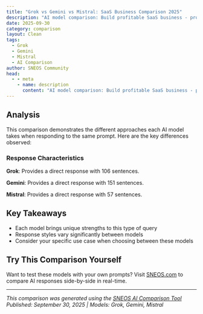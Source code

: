 ```yaml
---
title: "Grok vs Gemini vs Mistral: SaaS Business Comparison 2025"
description: "AI model comparison: Build profitable SaaS business - product-led growth strategies..."
date: 2025-09-30
category: comparison
layout: Clean
tags:
  - Grok
  - Gemini
  - Mistral
  - AI Comparison
author: SNEOS Community
head:
  - - meta
    - name: description
      content: "AI model comparison: Build profitable SaaS business - product-led growth strategies..."
---
```


<ChatComparison
  title="Grok vs Gemini vs Mistral: SaaS Business Comparison 2025"
  prompt="Build profitable SaaS business - product-led growth strategies"
  :responses='{
    "Grok": "Building a profitable Software-as-a-Service (SaaS) business using product-led growth (PLG) strategies is an effective approach in today\u2019s competitive market. PLG focuses on making the product the primary driver of customer acquisition, conversion, retention, and expansion, reducing reliance on traditional sales or marketing-heavy approaches. Below is a step-by-step guide to building a profitable SaaS business with a focus on product-led growth.\n\n---\n\n### **1. Understand Product-Led Growth (PLG)**\n- **Definition**: PLG is a go-to-market strategy where the product itself drives user acquisition, engagement, and retention. Users can experience value quickly through self-service models (e.g., free trials or freemium plans).\n- **Key Principles**:\n  - **User-First Design**: Focus on delivering immediate value with an intuitive user experience.\n  - **Low Friction Onboarding**: Make it easy for users to sign up, try, and adopt the product without needing sales intervention.\n  - **Viral Loops and Referrals**: Encourage users to invite others through in-product sharing features.\n  - **Data-Driven Decisions**: Use analytics to understand user behavior and optimize the product.\n\n---\n\n### **2. Identify a Clear Market Need and Build a Solution**\n- **Research Pain Points**: Identify specific problems faced by your target audience that are underserved by existing solutions.\n- **Niche Down**: Start with a specific vertical or user group to build a focused product that stands out.\n- **Validate Your Idea**: Use surveys, interviews, or a minimum viable product (MVP) to confirm demand before full-scale development.\n- **Example**: Dropbox started by solving the simple problem of file syncing and sharing, targeting individuals and small teams with a free plan to drive adoption.\n\n---\n\n### **3. Develop a Product Designed for PLG**\n- **Freemium Model or Free Trial**: Offer a free version or limited-time trial so users can experience the product without upfront cost.\n  - Example: Canva offers a robust free plan with premium features behind a paywall, encouraging upgrades.\n- **Focus on Time-to-Value (TTV)**: Ensure users can see the product\u2019s benefits within the first few minutes of use.\n  - Example: Slack\u2019s onboarding shows users how to set up a channel and invite team members right away.\n- **Self-Service Onboarding**: Minimize the need for human support by providing in-app tutorials, tooltips, and help centers.\n- **Core Feature Excellence**: Build one or two killer features that solve the user\u2019s primary pain point better than competitors.\n\n---\n\n### **4. Build Acquisition Mechanisms into the Product**\n- **Viral Loops**: Design features that encourage users to invite others, such as referral programs or collaboration tools.\n  - Example: Dropbox gave extra storage space for referring friends, driving massive growth.\n- **Content Sharing**: Allow users to share outputs or results from your product (e.g., Canva designs, Notion templates) with embedded branding or links back to your platform.\n- **Social Proof**: Display case studies, testimonials, or user metrics (e.g., \u201CJoin 1M\u002B users\u201D) within the product to build trust.\n\n---\n\n### **5. Optimize for Retention and Engagement**\n- **Habit-Forming Design**: Incorporate triggers, actions, and rewards to make using your product a daily habit (read *Hooked* by Nir Eyal for more on this).\n- **Personalization**: Use data to tailor the user experience (e.g., personalized dashboards or recommendations).\n- **Proactive Engagement**: Send in-app or email nudges to re-engage inactive users with tips or feature highlights.\n- **Customer Feedback Loops**: Build mechanisms (e.g., surveys, feature requests) to understand user needs and iterate on the product.\n\n---\n\n### **6. Monetization and Expansion (Upsell and Cross-Sell)**\n- **Freemium to Premium**: Encourage upgrades by limiting features or usage in the free plan and showcasing the value of paid plans.\n  - Example: Zoom limits free meetings to 40 minutes, pushing users to upgrade for longer sessions.\n- **Usage-Based Pricing**: Charge based on consumption (e.g., number of users, API calls) to scale revenue with user growth.\n- **In-Product Upsells**: Highlight premium features or plans within the app at key user journey moments (e.g., when a free user hits a limit).\n- **Expansion Revenue**: Encourage existing customers to add more seats, upgrade tiers, or purchase add-ons.\n\n---\n\n### **7. Leverage Analytics for Continuous Improvement**\n- **Track Key Metrics**:\n  - Activation Rate: Percentage of users who complete a key action (e.g., setting up a project).\n  - Retention Rate: How many users keep coming back over time.\n  - Net Promoter Score (NPS): Measure user satisfaction and likelihood to recommend.\n  - Churn Rate: Percentage of users who stop using the product.\n  - Expansion MRR (Monthly Recurring Revenue): Revenue from upsells and upgrades.\n- **Cohort Analysis**: Understand how different user groups behave over time to spot trends or issues.\n- **A/B Testing**: Experiment with onboarding flows, pricing models, or feature prompts to optimize conversions.\n- **Tools**: Use analytics platforms like Mixpanel, Amplitude, or Google Analytics to track user behavior.\n\n---\n\n### **8. Build a Community Around Your Product**\n- **User Community**: Create forums, Slack channels, or social media groups where users can share tips, ask questions, and engage with each other.\n- **User-Generated Content**: Encourage users to create tutorials, templates, or case studies showcasing how they use your product.\n- **Advocacy Programs**: Reward loyal users with perks (e.g., beta access, swag) for promoting your product.\n\n---\n\n### **9. Minimize Customer Acquisition Costs (CAC)**\n- Since PLG relies on the product to drive growth, focus on organic channels initially:\n  - **SEO and Content Marketing**: Create blogs, videos, or guides that attract users searching for solutions to their problems.\n  - **Product Hunt Launch**: Launch on Product Hunt to gain early traction and feedback.\n  - **Partnerships**: Collaborate with complementary tools for integrations or co-marketing.\n- Avoid heavy reliance on paid ads until you\u2019ve optimized your funnel and achieved product-market fit.\n\n---\n\n### **10. Scale with a Balanced Approach**\n- **Product Team Empowerment**: Invest in a strong product and engineering team to iterate quickly based on user feedback.\n- **Customer Support**: As you grow, ensure support scales but remains self-service-focused (e.g., knowledge bases, chatbots with human backup).\n- **Sales for Enterprise**: For larger accounts, introduce a sales team to close high-value deals while keeping PLG for SMBs and individuals.\n- **Global Expansion**: Localize your product (language, currency, compliance) to tap into new markets.\n\n---\n\n### **Case Studies of Successful PLG SaaS Businesses**\n1. **Slack**:\n   - PLG Strategy: Focused on team collaboration with a freemium model and viral loops (inviting teammates).\n   - Results: Rapid adoption in small teams, later expanding into enterprise with a sales team.\n2. **Notion**:\n   - PLG Strategy: Offered a free plan with templates and sharing features that encouraged organic growth.\n   - Results: Became a go-to tool for individuals and teams without heavy marketing spend.\n3. **Airtable**:\n   - PLG Strategy: Combined spreadsheet simplicity with powerful customization, allowing users to share bases and templates.\n   - Results: Grew through word-of-mouth and community-driven use cases.\n\n---\n\n### **Key Challenges to Address in PLG**\n- **Balancing Free and Paid Features**: Too much value in the free plan can hurt conversions; too little can drive users away.\n- **High Churn in Free Users**: Focus on engaging free users early to convert them to paid plans.\n- **Scalability**: As user base grows, maintaining product performance and support becomes critical.\n- **Competition**: Stand out by continuously innovating and delivering unparalleled user experience.\n\n---\n\n### **Actionable Next Steps**\n1. **Build Your MVP**: Start with a simple version of your product that solves a core problem.\n2. **Launch a Free Plan/Trial**: Test user acquisition and onboarding with a small audience.\n3. **Measure and Iterate**: Use analytics to track user behavior and improve the product weekly.\n4. **Engage Early Users**: Collect feedback and turn early adopters into advocates.\n5. **Scale Gradually**: Reinvest revenue into product development, community building, and organic growth channels.\n\nBy focusing on delivering value through your product and optimizing the user journey, you can build a profitable SaaS business with sustainable, low-cost growth. PLG requires patience and constant iteration, but when done right, it creates a flywheel of user acquisition, retention, and revenue.",
    "Gemini": "Okay, let\u0027s break down how to build a profitable SaaS business using product-led growth (PLG) strategies.  This is a popular and effective approach, but it requires careful planning and execution.\n\n**I. Understanding Product-Led Growth (PLG)**\n\n*   **Core Principle:**  The product itself drives acquisition, activation, retention, and expansion. The product is the primary marketing and sales tool.\n*   **Shifting Paradigm:**  Traditional sales and marketing-led approaches often focus on convincing customers they *need* the product. PLG focuses on *showing* them the value within the product itself, making the decision a natural outcome.\n*   **Key Characteristics:**\n    *   **Free or Low-Cost Entry Point:**  Freemium, free trial, or usage-based pricing models.\n    *   **Fast Time-to-Value (TTV):**  Users experience the core benefit quickly and easily.\n    *   **Self-Serve Onboarding:**  Minimal hand-holding; users can set up and use the product independently.\n    *   **Data-Driven Iteration:**  Continuous monitoring and improvement based on user behavior and feedback.\n    *   **Word-of-Mouth Marketing:**  Happy users naturally recommend the product to others.\n    *   **Expansion Driven by Product Usage:** Users adopt new features or upgrade to paid plans as they use the product.\n\n**II. Foundational Elements for a Profitable PLG SaaS Business**\n\n1.  **Identify the Right Problem \u0026 Target Audience:**\n\n    *   **Solve a Real Pain Point:**  Your product must address a significant problem for a specific audience. Thorough market research is critical.\n    *   **Ideal Customer Profile (ICP):** Define your perfect customer. Understand their needs, behaviors, goals, and where they spend their time online.  This will inform your marketing and product development efforts.\n    *   **Validate Your Idea:**  Don\u0027t build in a vacuum. Get feedback early and often from potential customers. Use surveys, interviews, and prototypes to validate your assumptions.\n\n2.  **Product Development Focused on User Experience (UX):**\n\n    *   **Intuitive Design:**  The product should be easy to use and understand, even for non-technical users.\n    *   **Seamless Onboarding:**  Guide new users through the essential steps to experience value as quickly as possible.  Consider interactive tutorials, tooltips, and progress indicators.\n    *   **Focus on Core Functionality:**  Don\u0027t overcomplicate the product with unnecessary features. Prioritize the features that deliver the most value to your target audience.\n    *   **Mobile-First Mindset:** If relevant to your target audience, ensure a seamless and valuable mobile experience (app or responsive web).\n    *   **Accessibility:** Design for inclusivity, ensuring users with disabilities can easily use your product.\n\n3.  **Choosing the Right Pricing Model:**\n\n    *   **Freemium:**  Offer a basic, free version of the product with limited features or usage.  Upsell to paid plans for more advanced functionality, higher usage limits, or premium support. *Pros:  Large user base, viral potential.  Cons:  Low conversion rates, high support costs.*\n    *   **Free Trial:**  Give users full access to the product for a limited time (e.g., 7, 14, or 30 days). *Pros:  Higher conversion rates than freemium, users experience full value.  Cons:  Requires robust onboarding, shorter window to prove value.*\n    *   **Usage-Based Pricing (Pay-as-you-go):**  Charge users based on their consumption of resources (e.g., API calls, storage, number of users). *Pros:  Scalable, aligns pricing with value.  Cons:  Can be unpredictable for users, requires careful monitoring of usage.*\n    *   **Tiered Pricing:**  Offer different packages with varying features and pricing levels. *Pros:  Caters to different customer segments, encourages upgrades.  Cons:  Can be confusing if not well-defined.*\n    *   **Value-Based Pricing:**  Base pricing on the perceived value of the product to the customer.  (Requires deep understanding of customer ROI)\n\n    **Key Pricing Considerations:**\n\n    *   **Customer Acquisition Cost (CAC):**  How much does it cost to acquire a new customer?\n    *   **Lifetime Value (LTV):**  How much revenue will you generate from a customer over their lifetime?  (LTV \u003E CAC is essential for profitability)\n    *   **Churn Rate:**  The percentage of customers who cancel their subscriptions.\n    *   **Competitive Pricing:**  Research pricing models of competitors, but don\u0027t just copy them.  Consider your unique value proposition.\n    *   **Trial Length:** Determine the optimal free trial length for users to fully grasp your product\u0027s value. Consider 7-day, 14-day or 30-day trials.\n\n**III.  PLG Strategies for Each Stage of the Customer Lifecycle**\n\n1.  **Acquisition (Getting Users to Try the Product):**\n\n    *   **Content Marketing:** Create valuable content (blog posts, ebooks, webinars, case studies) that addresses your target audience\u0027s pain points and demonstrates how your product can help.  Focus on SEO to attract organic traffic.\n    *   **Search Engine Optimization (SEO):** Optimize your website and content for relevant keywords to rank higher in search results.\n    *   **Social Media Marketing:**  Engage with your target audience on social media platforms. Share valuable content, run contests, and participate in relevant conversations.\n    *   **Product Hunt Launch:**  A popular platform for launching new products. A successful launch can drive a significant influx of new users.\n    *   **App Store Optimization (ASO):** If you have a mobile app, optimize your app store listing to improve visibility and downloads.\n    *   **Referral Programs:**  Incentivize existing users to refer new customers.\n    *   **Partnerships:**  Collaborate with other businesses that serve your target audience.\n    *   **Integrations:** Integrate with other popular tools to make your product more valuable and reach new users.  Promote these integrations prominently.\n    *   **Community Building:** Create a community forum or group where users can connect, share feedback, and get support.\n    *   **Free Tools and Resources:** Offer free tools or resources that are related to your product. This can attract new users and generate leads. Example: a free online calculator or template related to your product\u0027s core functionality.\n\n2.  **Activation (Getting Users to Experience Value Quickly):**\n\n    *   **Simplified Onboarding:**  Make it easy for new users to sign up and get started.  Minimize the number of steps required to create an account and begin using the product.\n    *   **Interactive Tutorials:** Guide users through the key features and benefits of the product with interactive tutorials or tooltips.\n    *   **Contextual Help:** Provide help and support within the product itself.  Offer tooltips, FAQs, and links to relevant documentation.\n    *   **Personalized Experience:** Tailor the user experience based on their role, industry, or other relevant factors.\n    *   **Progress Indicators:** Show users how far they are along in the onboarding process.\n    *   **Quick Wins:** Help users achieve a small but meaningful success early on. This will encourage them to continue using the product.\n    *   **Welcome Email Series:** Use email to welcome new users, provide tips and tricks, and encourage them to take specific actions.\n\n3.  **Retention (Keeping Users Engaged and Coming Back):**\n\n    *   **Continuous Product Improvement:**  Regularly update the product with new features and improvements based on user feedback.\n    *   **Proactive Support:**  Reach out to users who are struggling or inactive. Offer help and support to keep them engaged.\n    *   **Email Marketing:**  Send regular email newsletters with product updates, tips and tricks, and special offers.\n    *   **In-App Messaging:** Use in-app messaging to communicate with users, provide updates, and offer support.\n    *   **Personalized Recommendations:**  Recommend features, content, or resources that are relevant to the user\u0027s interests and needs.\n    *   **Gamification:**  Use game mechanics (e.g., points, badges, leaderboards) to make the product more engaging and rewarding.\n    *   **Community Building:**  Encourage users to connect with each other and share their experiences.\n    *   **Monitor User Behavior:** Track key metrics (e.g., daily active users, monthly active users, time spent in app) to identify areas for improvement.\n    *   **Churn Analysis:** Understand why users are leaving and take steps to address the root causes.\n    *   **Customer Feedback Loops:**  Actively solicit feedback from users and use it to improve the product and user experience.\n\n4.  **Expansion (Encouraging Users to Upgrade and Adopt New Features):**\n\n    *   **Usage-Based Upselling:**  Encourage users to upgrade to a higher tier when they reach the limits of their current plan.\n    *   **Feature-Based Upselling:**  Offer premium features that are only available on higher-tier plans.\n    *   **Cross-Selling:**  Promote other products or services that are complementary to the user\u0027s current product.\n    *   **Account Expansion:**  Encourage users to add more users to their accounts.\n    *   **Early Access Programs:**  Offer early access to new features to loyal users.\n    *   **Dedicated Account Management:**  Provide dedicated account management to high-value customers.\n    *   **Case Studies and Success Stories:**  Showcase how other customers have achieved success with your product.\n    *   **Educational Content:**  Provide educational content (e.g., webinars, ebooks) that helps users get the most out of the product.\n    *   **Targeted In-App Promotions:** Show targeted promotions within the product based on user behavior.\n\n**IV. Key Metrics to Track for PLG Success**\n\n*   **Product Qualified Leads (PQLs):** Users who have experienced significant value from the product (e.g., completed a key action, reached a usage threshold). These are the best leads to target for sales outreach.\n*   **Time to Value (TTV):**  How long does it take for new users to experience the core value of the product?\n*   **Activation Rate:**  The percentage of new users who become active users.\n*   **Conversion Rate:** The percentage of free users who convert to paid users.\n*   **Customer Acquisition Cost (CAC):** The cost of acquiring a new customer.\n*   **Lifetime Value (LTV):** The total revenue you expect to generate from a customer over their lifetime.\n*   **Churn Rate:** The percentage of customers who cancel their subscriptions.\n*   **Net Promoter Score (NPS):** A measure of customer loyalty and willingness to recommend the product.\n*   **Daily/Weekly/Monthly Active Users (DAU/WAU/MAU):**  These metrics track how frequently users are engaging with your product.\n*   **Retention Rate:**  The percentage of customers who continue to use your product over time.\n*   **Expansion Revenue:** The revenue generated from existing customers through upgrades, add-ons, and cross-selling.\n\n**V. Tools \u0026 Technologies to Support PLG**\n\n*   **Product Analytics:** Mixpanel, Amplitude, Heap, Pendo\n*   **Customer Relationship Management (CRM):** HubSpot, Salesforce, Pipedrive\n*   **Marketing Automation:** HubSpot, Marketo, Pardot\n*   **Email Marketing:** Mailchimp, SendGrid, ConvertKit\n*   **In-App Messaging:** Intercom, Appcues, Userflow\n*   **A/B Testing:** Optimizely, VWO\n*   **Customer Feedback:** SurveyMonkey, Typeform, Qualtrics\n*   **Community Platforms:** Discourse, Circle.so\n\n**VI.  Common Pitfalls to Avoid**\n\n*   **Ignoring User Feedback:** Failing to listen to and act on user feedback.\n*   **Poor Onboarding:** Creating a confusing or overwhelming onboarding experience.\n*   **Lack of Clear Value Proposition:**  Not clearly communicating the value of the product to users.\n*   **Focusing on Features Over Value:** Building too many features without focusing on the core value proposition.\n*   **Ignoring Key Metrics:** Failing to track and analyze key metrics to identify areas for improvement.\n*   **Not iterating quickly:** A/B test features and pricing, and quickly iterate on your product based on user behavior.\n*   **Assuming product-led means no sales or customer success:** Product-led doesn\u0027t mean *no* sales or customer success teams. Often, these teams focus on PQLs or larger accounts.\n*   **Trying to retrofit a sales-led product with PLG principles:** Often, it\u0027s better to build a PLG product from the ground up rather than trying to convert an existing sales-led product.\n\n**VII.  Example PLG SaaS Companies**\n\n*   **Slack:** Freemium model, easy to use, integrates with many other tools, strong community.\n*   **Zoom:** Free basic plan, easy to use, high-quality video conferencing.\n*   **Notion:** Free personal plan, highly customizable, collaborative workspace.\n*   **Dropbox:** Free storage, easy to use, integrates with many other tools.\n*   **Calendly:** Free basic plan, simplifies scheduling, integrates with calendars.\n*   **Canva:** Free basic plan, easy to use design tool, templates for everything.\n\n**In Summary:**\n\nBuilding a successful PLG SaaS business requires a deep understanding of your target audience, a product that delivers real value, a user-friendly experience, and a data-driven approach. By focusing on the product as the primary driver of growth, you can create a sustainable and profitable business. Remember to continuously iterate and improve based on user feedback and key metrics.\n",
    "Mistral": "Building a profitable SaaS (Software as a Service) business using product-led growth (PLG) strategies involves focusing on the product as the primary driver for customer acquisition, retention, and expansion. Here are some key strategies to consider:\n\n### 1. **Understand Your Market and Customers**\n   - **Market Research:** Conduct thorough market research to understand your target audience, their pain points, and how your product can solve their problems.\n   - **Customer Segmentation:** Identify different customer segments and tailor your product and marketing efforts to meet their specific needs.\n\n### 2. **Develop a Compelling Product**\n   - **Value Proposition:** Clearly define the unique value your product offers. Ensure it solves a real problem better than existing solutions.\n   - **User Experience (UX):** Focus on creating an intuitive and seamless user experience. A great UX can significantly reduce churn and increase user satisfaction.\n   - **Feature Set:** Prioritize features that provide the most value to your users. Avoid feature bloat and focus on core functionalities.\n\n### 3. **Freemium Model**\n   - **Free Tier:** Offer a free tier with limited features to attract users and allow them to experience the value of your product.\n   - **Premium Features:** Clearly define the additional value that premium features provide, encouraging users to upgrade to paid plans.\n\n### 4. **Onboarding and Activation**\n   - **Smooth Onboarding:** Make the onboarding process as frictionless as possible. Use guided tours, tutorials, and tooltips to help users get started quickly.\n   - **Activation Metrics:** Identify key activation metrics (e.g., completing a specific task, inviting team members) and optimize the onboarding process to achieve these metrics.\n\n### 5. **Viral Loops**\n   - **Referral Programs:** Implement referral programs that incentivize existing users to invite their friends and colleagues.\n   - **Social Sharing:** Encourage users to share their achievements or milestones on social media, driving more traffic to your product.\n\n### 6. **Content Marketing**\n   - **Blog and Resources:** Create valuable content (blogs, guides, webinars) that addresses your target audience\u0027s pain points and positions your product as a solution.\n   - **SEO:** Optimize your content for search engines to attract organic traffic.\n\n### 7. **Customer Success and Support**\n   - **Proactive Support:** Provide proactive customer support to help users get the most out of your product. Use in-app messaging, chatbots, and help centers.\n   - **Customer Feedback:** Regularly collect and act on customer feedback to improve your product and user experience.\n\n### 8. **Data-Driven Decisions**\n   - **Analytics:** Use analytics tools to track user behavior, engagement, and conversion rates. Identify areas for improvement and optimize accordingly.\n   - **A/B Testing:** Conduct A/B tests to experiment with different features, pricing models, and marketing strategies to see what works best.\n\n### 9. **Pricing Strategy**\n   - **Tiered Pricing:** Offer multiple pricing tiers to cater to different customer segments. Ensure each tier provides clear value and encourages upgrades.\n   - **Flexible Billing:** Offer flexible billing options (monthly, annual) and consider discounts for longer commitments.\n\n### 10. **Community Building**\n   - **User Forums:** Create user forums or communities where users can share tips, ask questions, and provide feedback.\n   - **Events and Webinars:** Host events, webinars, and workshops to engage with your users and build a loyal community.\n\n### 11. **Continuous Improvement**\n   - **Product Updates:** Regularly update your product with new features and improvements based on user feedback and market trends.\n   - **Beta Testing:** Use beta testing to gather feedback on new features before a full release.\n\n### 12. **Scalability**\n   - **Infrastructure:** Ensure your infrastructure can scale with your user base. Use cloud services and microservices architecture to handle increased load.\n   - **Automation:** Automate repetitive tasks and processes to improve efficiency and reduce costs.\n\n### 13. **Monetization Strategies**\n   - **Upselling and Cross-Selling:** Identify opportunities to upsell additional features or cross-sell complementary products.\n   - **Partnerships:** Form strategic partnerships with complementary businesses to expand your reach and offer additional value to your customers.\n\n### 14. **Legal and Compliance**\n   - **Data Privacy:** Ensure your product complies with data privacy regulations (e.g., GDPR, CCPA) to build trust with your users.\n   - **Terms of Service:** Clearly outline your terms of service and privacy policy to protect your business and users.\n\nBy implementing these product-led growth strategies, you can build a profitable SaaS business that attracts, retains, and expands its customer base effectively."
  }'
  published-date="16:12"
/>

## Analysis

This comparison demonstrates the different approaches each AI model takes when responding to the same prompt. Here are the key differences observed:

### Response Characteristics

**Grok**: Provides a direct response with 106 sentences. 

**Gemini**: Provides a direct response with 151 sentences. 

**Mistral**: Provides a direct response with 57 sentences. 

## Key Takeaways

- Each model brings unique strengths to this type of query
- Response styles vary significantly between models
- Consider your specific use case when choosing between these models

## Try This Comparison Yourself

Want to test these models with your own prompts? Visit [SNEOS.com](https://sneos.com) to compare AI responses side-by-side in real-time.

---

*This comparison was generated using the [SNEOS AI Comparison Tool](https://sneos.com)*
*Published: September 30, 2025 | Models: Grok, Gemini, Mistral*
